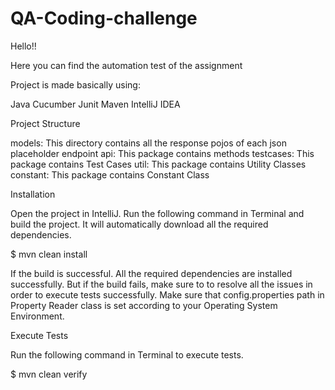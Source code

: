 # QA-Coding-challenge
Hello!!

Here you can find the automation test of the assignment

Project is made basically using:

Java 
Cucumber
Junit
Maven
IntelliJ IDEA

Project Structure

models: This directory contains all the response pojos of each json placeholder endpoint api: This package contains methods testcases: This package contains Test Cases util: This package contains Utility Classes constant: This package contains Constant Class

Installation

Open the project in IntelliJ. Run the following command in Terminal and build the project. It will automatically download all the required dependencies.

$ mvn clean install

If the build is successful. All the required dependencies are installed successfully. But if the build fails, make sure to to resolve all the issues in order to execute tests successfully. Make sure that config.properties path in Property Reader class is set according to your Operating System Environment.

Execute Tests

Run the following command in Terminal to execute tests.

$ mvn clean verify

